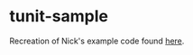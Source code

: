 # tunit-sample
Recreation of Nick's example code found [here](https://www.youtube.com/watch?v=dtdgm8lKJZU&ab_channel=NickChapsas).
